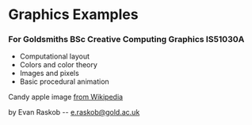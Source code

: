 # Graphics Examples

### For Goldsmiths BSc Creative Computing Graphics IS51030A

* Computational layout
* Colors and color theory
* Images and pixels
* Basic procedural animation

Candy apple image [from Wikipedia](https://en.wikipedia.org/wiki/Wikipedia:Featured_pictures#/media/File:Tastee-Candy-Apple-Red-Caramel-wPeanuts.jpg)

by Evan Raskob -- e.raskob@gold.ac.uk
